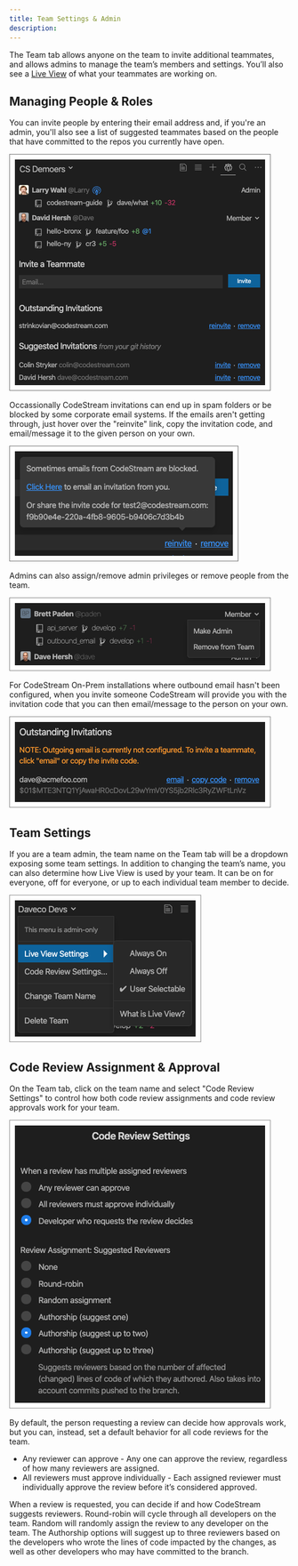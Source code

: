 ```yaml
---
title: Team Settings & Admin
description: 
---
```


The Team tab allows anyone on the team to invite additional teammates, and
allows admins to manage the team’s members and settings. You’ll also see a [Live
View](team-live-view) of what your teammates are working on.

## Managing People & Roles

You can invite people by entering their email address and, if you're an admin,
you'll also see a list of suggested teammates based on the people that have
committed to the repos you currently have open.

![Invite People](../assets/images/Invite.png)

Occassionally CodeStream invitations can end up in spam folders or be blocked by
some corporate email systems. If the emails aren't getting through, just hover
over the "reinvite" link, copy the invitation code, and email/message it to the
given person on your own.

![Reinvite](../assets/images/Reinvite.png)

Admins can also assign/remove admin privileges or remove people from the team.

![Admin Rights](../assets/images/AdminRights.png)

For CodeStream On-Prem installations where outbound email hasn't been
configured, when you invite someone CodeStream will provide you with the
invitation code that you can then email/message to the person on your own.

![Invite Manually](../assets/images/InviteOnPrem.png)

## Team Settings

If you are a team admin, the team name on the Team tab will be a dropdown
exposing some team settings. In addition to changing the team’s name, you can
also determine how Live View is used by your team. It can be on for everyone,
off for everyone, or up to each individual team member to decide.

![Team Settings](../assets/images/TeamSettings1.png)

## Code Review Assignment & Approval

On the Team tab, click on the team name and select "Code Review Settings" to
control how both code review assignments and code review approvals work for your
team. 

![Code Review Settings](../assets/images/CodeReviewSettings.png)

By default, the person requesting a review can decide how approvals work, but
you can, instead, set a default behavior for all code reviews for the team. 

* Any reviewer can approve - Any one can approve the review, regardless of how
  many reviewers are assigned.
* All reviewers must approve individually - Each assigned reviewer must
  individually approve the review before it’s considered approved.

When a review is requested, you can decide if and how CodeStream suggests
reviewers. Round-robin will cycle through all developers on the team. Random
will randomly assign the review to any developer on the team. The Authorship
options will suggest up to three reviewers based on the developers who wrote the
lines of code impacted by the changes, as well as other developers who may have
committed to the branch.

